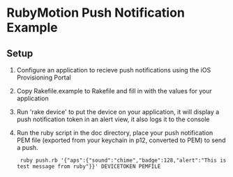 RubyMotion Push Notification Example
===================

Setup
-----

1. Configure an application to recieve push notifications using the iOS Provisioning Portal
2. Copy Rakefile.example to Rakefile and fill in with the values for your application
3. Run 'rake device' to put the device on your application, it will display a push notification token in an alert view, it also logs it to the console
4. Run the ruby script in the doc directory, place your push notification PEM file (exported from your keychain in p12, converted to PEM) to send a push.

        ruby push.rb '{"aps":{"sound":"chime","badge":128,"alert":"This is test message from ruby"}}' DEVICETOKEN PEMFILE